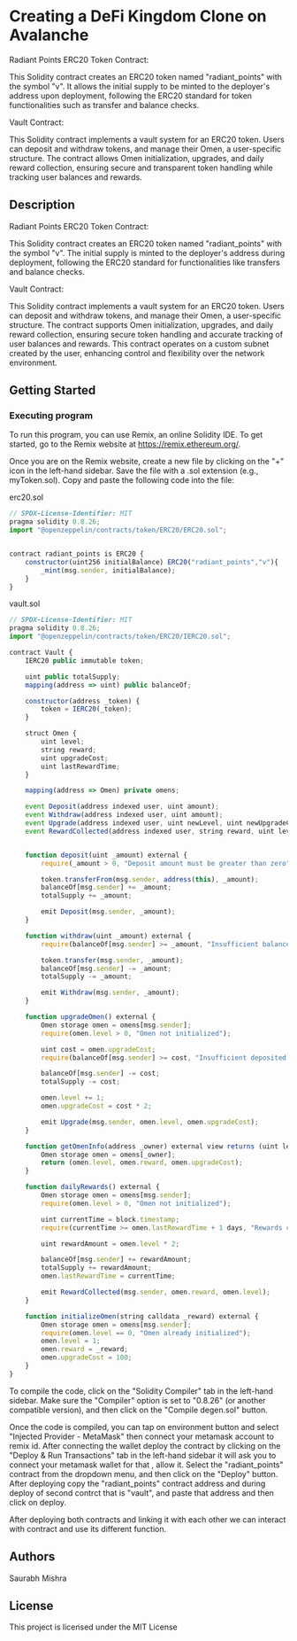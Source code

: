 # Creating a DeFi Kingdom Clone on Avalanche 

Radiant Points ERC20 Token Contract:

This Solidity contract creates an ERC20 token named "radiant_points" with the symbol "v". It allows the initial supply to be minted to the deployer's address upon deployment, following the ERC20 standard for token functionalities such as transfer and balance checks.

Vault Contract:

This Solidity contract implements a vault system for an ERC20 token. Users can deposit and withdraw tokens, and manage their Omen, a user-specific structure. The contract allows Omen initialization, upgrades, and daily reward collection, ensuring secure and transparent token handling while tracking user balances and rewards.
## Description

Radiant Points ERC20 Token Contract:

This Solidity contract creates an ERC20 token named "radiant_points" with the symbol "v". The initial supply is minted to the deployer's address during deployment, following the ERC20 standard for functionalities like transfers and balance checks.

Vault Contract:

This Solidity contract implements a vault system for an ERC20 token. Users can deposit and withdraw tokens, and manage their Omen, a user-specific structure. The contract supports Omen initialization, upgrades, and daily reward collection, ensuring secure token handling and accurate tracking of user balances and rewards. This contract operates on a custom subnet created by the user, enhancing control and flexibility over the network environment.

## Getting Started

### Executing program

To run this program, you can use Remix, an online Solidity IDE. To get started, go to the Remix website at https://remix.ethereum.org/.

Once you are on the Remix website, create a new file by clicking on the "+" icon in the left-hand sidebar. Save the file with a .sol extension (e.g., myToken.sol). Copy and paste the following code into the file:

erc20.sol
```javascript
// SPDX-License-Identifier: MIT
pragma solidity 0.8.26;
import "@openzeppelin/contracts/token/ERC20/ERC20.sol";


contract radiant_points is ERC20 {
    constructor(uint256 initialBalance) ERC20("radiant_points","v"){
        _mint(msg.sender, initialBalance);
    }
}
```
vault.sol
```javascript
// SPDX-License-Identifier: MIT
pragma solidity 0.8.26;
import "@openzeppelin/contracts/token/ERC20/IERC20.sol";

contract Vault {
    IERC20 public immutable token;

    uint public totalSupply;
    mapping(address => uint) public balanceOf;

    constructor(address _token) {
        token = IERC20(_token);
    }

    struct Omen {
        uint level;
        string reward;
        uint upgradeCost;
        uint lastRewardTime;
    }

    mapping(address => Omen) private omens;

    event Deposit(address indexed user, uint amount);
    event Withdraw(address indexed user, uint amount);
    event Upgrade(address indexed user, uint newLevel, uint newUpgradeCost);
    event RewardCollected(address indexed user, string reward, uint level);


    function deposit(uint _amount) external {
        require(_amount > 0, "Deposit amount must be greater than zero");

        token.transferFrom(msg.sender, address(this), _amount);
        balanceOf[msg.sender] += _amount;
        totalSupply += _amount;

        emit Deposit(msg.sender, _amount);
    }

    function withdraw(uint _amount) external {
        require(balanceOf[msg.sender] >= _amount, "Insufficient balance");

        token.transfer(msg.sender, _amount);
        balanceOf[msg.sender] -= _amount;
        totalSupply -= _amount;

        emit Withdraw(msg.sender, _amount);
    }

    function upgradeOmen() external {
        Omen storage omen = omens[msg.sender];
        require(omen.level > 0, "Omen not initialized");

        uint cost = omen.upgradeCost;
        require(balanceOf[msg.sender] >= cost, "Insufficient deposited tokens");

        balanceOf[msg.sender] -= cost;
        totalSupply -= cost;

        omen.level += 1;
        omen.upgradeCost = cost * 2;

        emit Upgrade(msg.sender, omen.level, omen.upgradeCost);
    }

    function getOmenInfo(address _owner) external view returns (uint level, string memory reward, uint upgradeCost) {
        Omen storage omen = omens[_owner];
        return (omen.level, omen.reward, omen.upgradeCost);
    }

    function dailyRewards() external {
        Omen storage omen = omens[msg.sender];
        require(omen.level > 0, "Omen not initialized");

        uint currentTime = block.timestamp;
        require(currentTime >= omen.lastRewardTime + 1 days, "Rewards can only be collected once a day");

        uint rewardAmount = omen.level * 2;

        balanceOf[msg.sender] += rewardAmount;
        totalSupply += rewardAmount;
        omen.lastRewardTime = currentTime;

        emit RewardCollected(msg.sender, omen.reward, omen.level);
    }

    function initializeOmen(string calldata _reward) external {
        Omen storage omen = omens[msg.sender];
        require(omen.level == 0, "Omen already initialized");
        omen.level = 1;
        omen.reward = _reward;
        omen.upgradeCost = 100;
    }
}
```

To compile the code, click on the "Solidity Compiler" tab in the left-hand sidebar. Make sure the "Compiler" option is set to "0.8.26" (or another compatible version), and then click on the "Compile degen.sol" button.

Once the code is compiled, you can tap on environment button and select "Injected Provider - MetaMask" then connect your metamask account to remix id.
After connecting the wallet deploy the contract by clicking on the "Deploy & Run Transactions" tab in the left-hand sidebar it will ask you to connect your metamask wallet for that , allow it. Select the "radiant_points" contract from the dropdown menu, and then click on the "Deploy" button.
After deploying copy the "radiant_points" contract address and during deploy of second contrct that is "vault", and paste that address and then click on deploy.

After deploying both contracts and linking it with each other we can interact with contract and use its different function.
## Authors

Saurabh Mishra  


## License

This project is licensed under the MIT License
